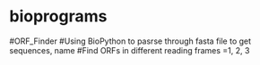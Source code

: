# bioprograms

#ORF_Finder
#Using BioPython to pasrse through fasta file to get sequences, name
#Find ORFs in different reading frames =1, 2, 3 
